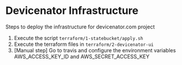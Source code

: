# Devicenator Infrastructure

Steps to deploy the infrastructure for devicenator.com project
1. Execute the script `terraform/1-statebucket/apply.sh`
1. Execute the terraform files in `terraform/2-devicenator-ui`
2. [Manual step] Go to travis and configure the environment variables AWS_ACCESS_KEY_ID and AWS_SECRET_ACCESS_KEY
